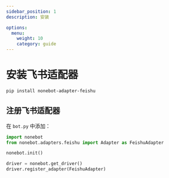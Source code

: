```yaml
---
sidebar_position: 1
description: 安装

options:
  menu:
    weight: 10
    category: guide
---
```


# 安装飞书适配器

```bash
pip install nonebot-adapter-feishu
```

## 注册飞书适配器

在 `bot.py` 中添加：

```python title=bot.py {2,7}
import nonebot
from nonebot.adapters.feishu import Adapter as FeishuAdapter

nonebot.init()

driver = nonebot.get_driver()
driver.register_adapter(FeishuAdapter)
```
